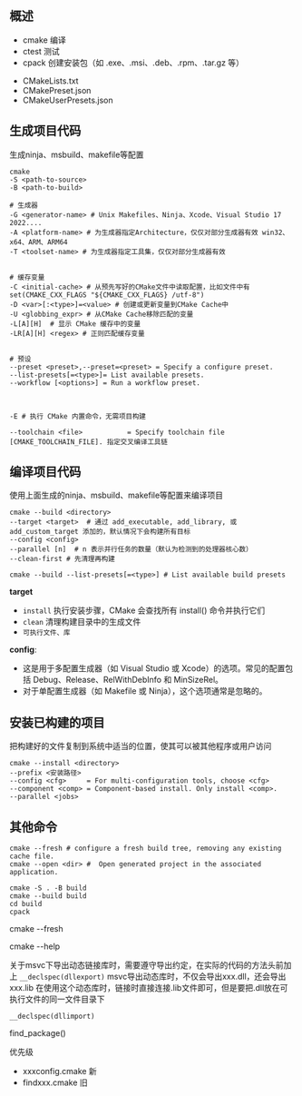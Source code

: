 ## 概述
* cmake 编译
* ctest 测试
* cpack 创建安装包（如 .exe、.msi、.deb、.rpm、.tar.gz 等）

- CMakeLists.txt
- CMakePreset.json
- CMakeUserPresets.json


## 生成项目代码
生成ninja、msbuild、makefile等配置

```shell
cmake
-S <path-to-source>
-B <path-to-build>

# 生成器
-G <generator-name> # Unix Makefiles、Ninja、Xcode、Visual Studio 17 2022....
-A <platform-name> # 为生成器指定Architecture，仅仅对部分生成器有效 win32、x64、ARM、ARM64
-T <toolset-name> # 为生成器指定工具集，仅仅对部分生成器有效


# 缓存变量
-C <initial-cache> # 从预先写好的CMake文件中读取配置，比如文件中有 set(CMAKE_CXX_FLAGS "${CMAKE_CXX_FLAGS} /utf-8")
-D <var>[:<type>]=<value> # 创建或更新变量到CMake Cache中
-U <globbing_expr> # 从CMake Cache移除匹配的变量
-L[A][H]  # 显示 CMake 缓存中的变量
-LR[A][H] <regex> # 正则匹配缓存变量


# 预设
--preset <preset>,--preset=<preset> = Specify a configure preset.
--list-presets[=<type>]= List available presets.
--workflow [<options>] = Run a workflow preset.



-E # 执行 CMake 内置命令，无需项目构建

--toolchain <file>           = Specify toolchain file [CMAKE_TOOLCHAIN_FILE]. 指定交叉编译工具链

```





## 编译项目代码
使用上面生成的ninja、msbuild、makefile等配置来编译项目

```shell
cmake --build <directory>
--target <target>  # 通过 add_executable, add_library, 或 add_custom_target 添加的，默认情况下会构建所有目标
--config <config>
--parallel [n]  # n 表示并行任务的数量（默认为检测到的处理器核心数）
--clean-first # 先清理再构建

cmake --build --list-presets[=<type>] # List available build presets
```



**target**

- `install` 执行安装步骤，CMake 会查找所有 install() 命令并执行它们
- `clean` 清理构建目录中的生成文件
- `可执行文件、库`

**config**: 

- 这是用于多配置生成器（如 Visual Studio 或 Xcode）的选项。常见的配置包括 Debug、Release、RelWithDebInfo 和 MinSizeRel。
- 对于单配置生成器（如 Makefile 或 Ninja），这个选项通常是忽略的。



## 安装已构建的项目

把构建好的文件复制到系统中适当的位置，使其可以被其他程序或用户访问

```shell
cmake --install <directory> 
--prefix <安装路径>
--config <cfg>     = For multi-configuration tools, choose <cfg>
--component <comp> = Component-based install. Only install <comp>.
--parallel <jobs>
```
## 其他命令

```shell
cmake --fresh # configure a fresh build tree, removing any existing cache file.
cmake --open <dir> #  Open generated project in the associated application.
```

```shell
cmake -S . -B build
cmake --build build
cd build
cpack
```


cmake --fresh

cmake --help

关于msvc下导出动态链接库时，需要遵守导出约定，在实际的代码的方法头前加上 `__declspec(dllexport)`
msvc导出动态库时，不仅会导出xxx.dll，还会导出xxx.lib
在使用这个动态库时，链接时直接连接.lib文件即可，但是要把.dll放在可执行文件的同一文件目录下

`__declspec(dllimport)`



find_package()

优先级

- xxxconfig.cmake 新
- findxxx.cmake 旧

